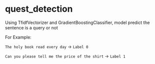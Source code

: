 # quest_detection
Using TfidfVectorizer and GradientBoostingClassifier, model predict the sentence is a query or not

For Example:

`The holy book read every day` -> `Label 0`

`Can you please tell me the price of the shirt` -> `Label 1`
